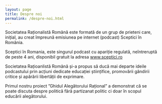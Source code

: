 ```yaml
---
layout: page
title: Despre noi
permalink: /despre-noi.html
---
```


Societatea Raționalistă Română este formată de un grup de prieteni care, inițial, au creat împreună emisiunea pe internet (podcast) Sceptici în România.

Sceptici în Romania, este singurul podcast cu apariție regulată, neîntreruptă de peste 4 ani, disponibil gratuit la adresa www.sceptici.ro

Societatea Rațioanlistă Română și-a propus să ducă mai departe ideile podcastului prin acțiuni dedicate educației științifice, promovării gândirii critice și apărării libertății de exprimare.

Primul nostru proiect ”Ghidul Alegătorului Rațional” a demonstrat că se poate discuta despre politică fără partizanat politic ci doar în scopul educării alegătorului. 
